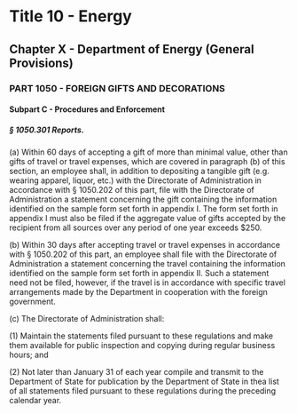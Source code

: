 
# Title 10 - Energy
## Chapter X - Department of Energy (General Provisions)
### PART 1050 - FOREIGN GIFTS AND DECORATIONS
#### Subpart C - Procedures and Enforcement
##### § 1050.301 Reports.

(a) Within 60 days of accepting a gift of more than minimal value, other than gifts of travel or travel expenses, which are covered in paragraph (b) of this section, an employee shall, in addition to depositing a tangible gift (e.g. wearing apparel, liquor, etc.) with the Directorate of Administration in accordance with § 1050.202 of this part, file with the Directorate of Administration a statement concerning the gift containing the information identified on the sample form set forth in appendix I. The form set forth in appendix I must also be filed if the aggregate value of gifts accepted by the recipient from all sources over any period of one year exceeds $250.

(b) Within 30 days after accepting travel or travel expenses in accordance with § 1050.202 of this part, an employee shall file with the Directorate of Administration a statement concerning the travel containing the information identified on the sample form set forth in appendix II. Such a statement need not be filed, however, if the travel is in accordance with specific travel arrangements made by the Department in cooperation with the foreign government.

(c) The Directorate of Administration shall:

(1) Maintain the statements filed pursuant to these regulations and make them available for public inspection and copying during regular business hours; and

(2) Not later than January 31 of each year compile and transmit to the Department of State for publication by the Department of State in thea list of all statements filed pursuant to these regulations during the preceding calendar year.
